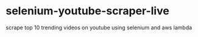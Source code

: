 # selenium-youtube-scraper-live
scrape top 10 trending videos on youtube using selenium and aws lambda
